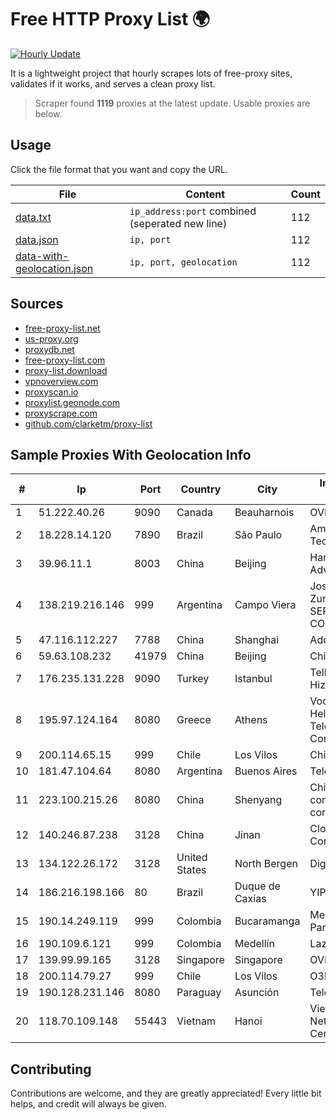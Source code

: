 
# Free HTTP Proxy List 🌍

[![Hourly Update](https://github.com/mertguvencli/http-proxy-list/actions/workflows/main.yml/badge.svg?branch=main)](https://github.com/mertguvencli/http-proxy-list/actions/workflows/main.yml)

It is a lightweight project that hourly scrapes lots of free-proxy sites, validates if it works, and serves a clean proxy list.

> Scraper found **1119** proxies at the latest update. Usable proxies are below.

## Usage

Click the file format that you want and copy the URL.


|File|Content|Count|
|----|-------|-----|
|[data.txt](https://raw.githubusercontent.com/mertguvencli/http-proxy-list/main/proxy-list/data.txt)|`ip_address:port` combined (seperated new line)|112|
|[data.json](https://raw.githubusercontent.com/mertguvencli/http-proxy-list/main/proxy-list/data.json)|`ip, port`|112|
|[data-with-geolocation.json](https://raw.githubusercontent.com/mertguvencli/http-proxy-list/main/proxy-list/data-with-geolocation.json)|`ip, port, geolocation`|112|

## Sources

* [free-proxy-list.net](https://free-proxy-list.net)
* [us-proxy.org](https://www.us-proxy.org)
* [proxydb.net](http://proxydb.net)
* [free-proxy-list.com](https://free-proxy-list.com/?page=&port=&type%5B%5D=http&type%5B%5D=https&up_time=0&search=Search)
* [proxy-list.download](https://www.proxy-list.download/HTTP)
* [vpnoverview.com](https://vpnoverview.com/privacy/anonymous-browsing/free-proxy-servers)
* [proxyscan.io](https://www.proxyscan.io)
* [proxylist.geonode.com](https://proxylist.geonode.com/api/proxy-list?limit=300&page=1&sort_by=lastChecked&sort_type=desc&protocols=http,https)
* [proxyscrape.com](https://api.proxyscrape.com/v2/?request=displayproxies&protocol=http&timeout=10000&country=all&ssl=all&anonymity=all)
* [github.com/clarketm/proxy-list](https://raw.githubusercontent.com/clarketm/proxy-list/master/proxy-list-raw.txt)


## Sample Proxies With Geolocation Info

|#|Ip|Port|Country|City|Internet Service Provider|
|-|--|----|-------|----|-------------------------|
|1|51.222.40.26|9090|Canada|Beauharnois|OVH SAS|
|2|18.228.14.120|7890|Brazil|São Paulo|Amazon Technologies Inc.|
|3|39.96.11.1|8003|China|Beijing|Hangzhou Alibaba Advertising Co|
|4|138.219.216.146|999|Argentina|Campo Viera|Jose Luis Zurakouski (MIX SERVICIOS & COMUNICACIONES)|
|5|47.116.112.227|7788|China|Shanghai|Addresses CNNIC|
|6|59.63.108.232|41979|China|Beijing|Chinanet|
|7|176.235.131.228|9090|Turkey|Istanbul|Tellcom Iletisim Hizmetleri A.S.|
|8|195.97.124.164|8080|Greece|Athens|Vodafone-panafon Hellenic Telecommunications Company SA|
|9|200.114.65.15|999|Chile|Los Vilos|Chile TV Cable S.A.|
|10|181.47.104.64|8080|Argentina|Buenos Aires|Telecentro S.A.|
|11|223.100.215.26|8080|China|Shenyang|China Mobile communications corporation|
|12|140.246.87.238|3128|China|Jinan|Cloud Computing Corporation|
|13|134.122.26.172|3128|United States|North Bergen|DigitalOcean, LLC|
|14|186.216.198.166|80|Brazil|Duque de Caxias|YIPI Telecom LTDA.|
|15|190.14.249.119|999|Colombia|Bucaramanga|Media Commerce Partners S.A|
|16|190.109.6.121|999|Colombia|Medellín|Lazus Medellin|
|17|139.99.99.165|3128|Singapore|Singapore|OVH SAS|
|18|200.114.79.27|999|Chile|Los Vilos|O3b Sales BV|
|19|190.128.231.146|8080|Paraguay|Asunción|Telecel S.A.|
|20|118.70.109.148|55443|Vietnam|Hanoi|Vietnam Internet Network Information Center|



## Contributing

Contributions are welcome, and they are greatly appreciated! Every
little bit helps, and credit will always be given.

